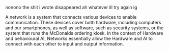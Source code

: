 nonono the shit i wrote disappeared ah whatever ill try again ig

A network is a system that connects various devices to enable communication. These devices cover both hardware, including computers and our smartphones, as well as software, such as security systems, or the system that runs the McDonalds ordering kiosk. In the context of Hardware and behavioural AI, Networks essentially allow the Hardware and AI to connect with each other to input and output information.